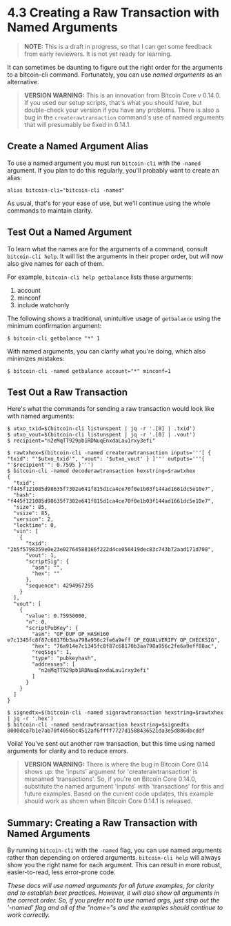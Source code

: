 # 4.3 Creating a Raw Transaction with Named Arguments

> **NOTE:** This is a draft in progress, so that I can get some feedback from early reviewers. It is not yet ready for learning.

It can sometimes be daunting to figure out the right order for the arguments to a bitcoin-cli command. Fortunately, you can use _named arguments_ as an alternative.

> **VERSION WARNING:** This is an innovation from Bitcoin Core v 0.14.0. If you used our setup scripts, that's what you should have, but double-check your version if you have any problems. There is also a bug in the `createrawtransaction` command's use of named arguments that will presumably be fixed in 0.14.1.

## Create a Named Argument Alias

To use a named argument you must run `bitcoin-cli` with the `-named` argument. If you plan to do this regularly, you'll probably want to create an alias:
```
alias bitcoin-cli="bitcoin-cli -named"
```
As usual, that's for your ease of use, but we'll continue using the whole commands  to maintain clarity.

## Test Out a Named Argument

To learn what the names are for the arguments of a command, consult `bitcoin-cli help`. It will list the arguments in their proper order, but will now also give names for each of them.

For example, `bitcoin-cli help getbalance` lists these arguments:

   1. account
   2. minconf
   3. include watchonly
   
The following shows a traditional, unintuitive usage of `getbalance` using the minimum confirmation argument:
```
$ bitcoin-cli getbalance "*" 1
```
With named arguments, you can clarify what you're doing, which also minimizes mistakes:
```
$ bitcoin-cli -named getbalance account="*" minconf=1
```

## Test Out a Raw Transaction

Here's what the commands for sending a raw transaction would look like with named arguments:
```
$ utxo_txid=$(bitcoin-cli listunspent | jq -r '.[0] | .txid') 
$ utxo_vout=$(bitcoin-cli listunspent | jq -r '.[0] | .vout')
$ recipient="n2eMqTT929pb1RDNuqEnxdaLau1rxy3efi"

$ rawtxhex=$(bitcoin-cli -named createrawtransaction inputs='''[ { "txid": "'$utxo_txid'", "vout": '$utxo_vout' } ]''' outputs='''{ "'$recipient'": 0.7595 }''')
$ bitcoin-cli -named decoderawtransaction hexstring=$rawtxhex 
{
  "txid": "f445f121085d98635f7302e641f815d1ca4ce70f0e1b03f144ad1661dc5e10e7",
  "hash": "f445f121085d98635f7302e641f815d1ca4ce70f0e1b03f144ad1661dc5e10e7",
  "size": 85,
  "vsize": 85,
  "version": 2,
  "locktime": 0,
  "vin": [
    {
      "txid": "2b5f5798359e0e23e02764588166f222d4ce056419dec83c743b72aad171d708",
      "vout": 1,
      "scriptSig": {
        "asm": "",
        "hex": ""
      },
      "sequence": 4294967295
    }
  ],
  "vout": [
    {
      "value": 0.75950000,
      "n": 0,
      "scriptPubKey": {
        "asm": "OP_DUP OP_HASH160 e7c1345fc8f87c68170b3aa798a956c2fe6a9eff OP_EQUALVERIFY OP_CHECKSIG",
        "hex": "76a914e7c1345fc8f87c68170b3aa798a956c2fe6a9eff88ac",
        "reqSigs": 1,
        "type": "pubkeyhash",
        "addresses": [
          "n2eMqTT929pb1RDNuqEnxdaLau1rxy3efi"
        ]
      }
    }
  ]
}

$ signedtx=$(bitcoin-cli -named signrawtransaction hexstring=$rawtxhex | jq -r '.hex')
$ bitcoin-cli -named sendrawtransaction hexstring=$signedtx
8000dca7b1e7ab70f4056bc4512af6ffff7727d1588436521da3e5d886dbcddf
```
Voila! You've sent out another raw transaction, but this time using named arguments for clarity and to reduce errors.

> **VERSION WARNING:** There is where the bug in Bitcoin Core 0.14 shows up: the 'inputs' argument for 'createrawtransaction' is misnamed 'transactions'. So, if you're on Bitcoin Core 0.14.0, substitute the named argument 'inputs' with 'transactions' for this and future examples. Based on the current code updates, this example should work as shown when Bitcoin Core 0.14.1 is released.

## Summary: Creating a Raw Transaction with Named Arguments

By running `bitcoin-cli` with the `-named` flag, you can use named arguments rather than depending on ordered arguments. `bitcoin-cli help` will always show you the right name for each argument. This can result in more robust, easier-to-read, less error-prone code.

_These docs will use named arguments for all future examples, for clarity and to establish best practices. However, it will also show all arguments in the correct order. So, if you prefer not to use named args, just strip out the '-named' flag and all of the "name="s and the examples should continue to work correctly._
